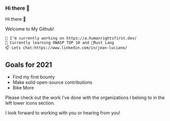 ### Hi there 👋

Hi there 👋

Welcome to My Github!

    🔭 I’m currently working on https://a.humanrightsfirst.dev/
    🌱 Currently learning OWASP TOP 10 and 🦀Rust Lang
    📫 Lets chat:https://www.linkedin.com/in/jean-luciano/
    
## Goals for 2021
 * Find my first bounty
 * Make solid open-source contributions
 * Bike More

Please check out the work I've done with the organizations I belong to in the left lower icons section.

I look forward to working with you or hearing from you!
